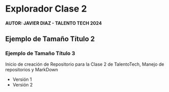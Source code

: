 # Explorador Clase 2
#### AUTOR: JAVIER DIAZ - TALENTO TECH 2024
## Ejemplo de Tamaño Título 2
### Ejemplo de Tamaño Título 3
Inicio de creación de Repositorio para la Clase 2 de TalentoTech, Manejo de repositorios y MarkDown
- Versión 1
- Versión 2
